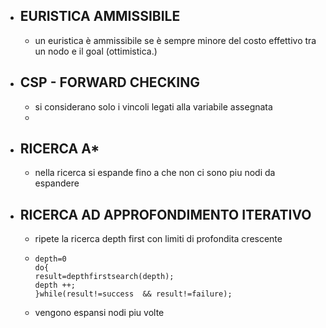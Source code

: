 - ## EURISTICA AMMISSIBILE
	- un euristica è ammissibile se è sempre minore del costo effettivo tra un nodo e il goal (ottimistica.)
- ## CSP - FORWARD CHECKING
	- si considerano solo i vincoli legati alla variabile assegnata
	-
- ## RICERCA A*
	- nella ricerca si espande fino a che non ci sono piu nodi da espandere
- ## RICERCA AD APPROFONDIMENTO ITERATIVO
	- ripete la ricerca depth first con limiti di profondita crescente
	- ```
	  depth=0
	  do{
	  result=depthfirstsearch(depth);
	  depth ++;
	  }while(result!=success  && result!=failure);
	  ```
	- vengono espansi nodi piu volte

